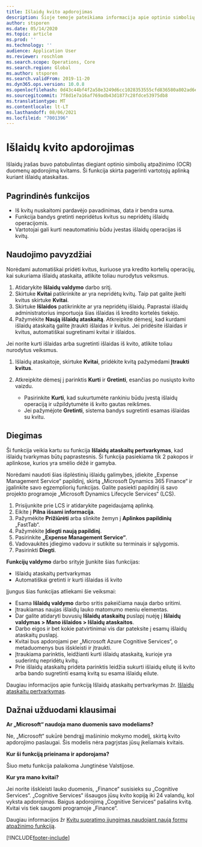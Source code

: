 ```yaml
---
title: Išlaidų kvito apdorojimas
description: Šioje temoje pateikiama informacija apie optinio simbolių atpažinimo (OCR) apdorojimą kvitams. Ši funkcija skirta pagerinti vartotojų aplinką kuriant išlaidų ataskaitas programoje „Microsoft Dynamics 365 Finance“.
author: stsporen
ms.date: 05/14/2020
ms.topic: article
ms.prod: ''
ms.technology: ''
audience: Application User
ms.reviewer: roschlom
ms.search.scope: Operations, Core
ms.search.region: Global
ms.author: stsporen
ms.search.validFrom: 2019-11-20
ms.dyn365.ops.version: 10.0.8
ms.openlocfilehash: 0d43c44bf4f2a58e3249d6cc1028353555cfd836580a802ad6e1878dc9b2e263
ms.sourcegitcommit: 7f8d1e7a16af769adb43d1877c28fdce53975db8
ms.translationtype: MT
ms.contentlocale: lt-LT
ms.lasthandoff: 08/06/2021
ms.locfileid: "7001396"
---
```

# <a name="expense-receipt-processing"></a>Išlaidų kvito apdorojimas

Išlaidų įrašas buvo patobulintas diegiant optinio simbolių atpažinimo (OCR) duomenų apdorojimą kvitams. Ši funkcija skirta pagerinti vartotojų aplinką kuriant išlaidų ataskaitas.

## <a name="key-features"></a>Pagrindinės funkcijos

- Iš kvitų nuskaitomi pardavėjo pavadinimas, data ir bendra suma.
- Funkcija bandys gretinti nepridėtus kvitus su nepridėtų išlaidų operacijomis.
- Vartotojai gali kurti neautomatiniu būdu įvestas išlaidų operacijas iš kvitų.

## <a name="usage-examples"></a>Naudojimo pavyzdžiai

Norėdami automatiškai pridėti kvitus, kuriuose yra kredito kortelių operacijų, kai sukuriama išlaidų ataskaita, atlikite toliau nurodytus veiksmus.

  1. Atidarykite **Išlaidų valdymo** darbo sritį.
  2. Skirtuke **Kvitai** patikrinkite ar yra nepridėtų kvitų. Taip pat galite įkelti kvitus skirtuke **Kvitai**.
  3. Skirtuke **Išlaidos** patikrinkite ar yra nepridėtų išlaidų. Paprastai išlaidų administratorius importuoja šias išlaidas iš kredito kortelės tiekėjo.
  4. Pažymėkite **Naują išlaidų ataskaitą**. Atkreipkite dėmesį, kad kurdami išlaidų ataskaitą galite įtraukti išlaidas ir kvitus. Jei pridėsite išlaidas ir kvitus, automatiškai sugretinami kvitai ir išlaidos.

Jei norite kurti išlaidas arba sugretinti išlaidas iš kvito, atlikite toliau nurodytus veiksmus.

  1. Išlaidų ataskaitoje, skirtuke **Kvitai**, pridėkite kvitą pažymėdami **Įtraukti kvitus**.
  2. Atkreipkite dėmesį į parinktis **Kurti** ir **Gretinti**, esančias po nusiųsto kvito vaizdu.

      - Pasirinkite **Kurti**, kad sukurtumėte rankiniu būdu įvestą išlaidų operaciją ir užpildytumėte iš kvito gautas reikšmes.
      - Jei pažymėjote **Gretinti**, sistema bandys sugretinti esamas išlaidas su kvitu.

## <a name="installation"></a>Diegimas

Ši funkcija veikia kartu su funkcija **Išlaidų ataskaitų pertvarkymas**, kad išlaidų tvarkymas būtų paprastesnis. Ši funkcija pasiekiama tik 2 pakopos ir aplinkose, kurios yra smėlio dėžė ir gamyba.

Norėdami naudoti šias išplėstinių išlaidų galimybes, įdiekite „Expense Management Service“ papildinį, skirtą „Microsoft Dynamics 365 Finance“ ir įgalinkite savo egzempliorių funkcijas. Galite pasiekti papildinį iš savo projekto programoje „Microsoft Dynamics Lifecycle Services“ (LCS).

1. Prisijunkite prie LCS ir atidarykite pageidaujamą aplinką.
2. Eikite į **Pilna išsami informacija**.
3. Pažymėkite **Prižiūrėti** arba slinkite žemyn į  **Aplinkos papildinių** „FastTab“.
4. Pažymėkite **Įdiegti naują papildinį**.
5. Pasirinkite **„Expense Management Service“**.
6. Vadovaukitės įdiegimo vadovu ir sutikite su terminais ir sąlygomis.
7. Pasirinkti **Diegti**.

**Funkcijų valdymo** darbo srityje Įjunkite šias funkcijas:

- Išlaidų ataskaitų pertvarkymas
- Automatiškai gretinti ir kurti išlaidas iš kvito

Įjungus šias funkcijas atliekami šie veiksmai:

- Esama **Išlaidų valdymo** darbo sritis pakeičiama nauja darbo sritimi.
- Įtraukiamas naujas išlaidų lauko matomumo meniu elementas.
- Dar galite atidaryti buvusių **Išlaidų ataskaitų** puslapį nuėję į **Išlaidų valdymas > Mano išlaidos > Išlaidų ataskaitos**.
- Darbo eigos ir bet kokie patvirtinimai vis dar pateksite į esamų išlaidų ataskaitų puslapį.
- Kvitai bus apdorojami per „Microsoft Azure Cognitive Services“, o metaduomenys bus išskleisti ir įtraukti.
- Įtraukiama parinktis, leidžianti kurti išlaidų ataskaitą, kurioje yra suderintų nepridėtų kvitų.
- Prie išlaidų ataskaitų pridėta parinktis leidžia sukurti išlaidų eilutę iš kvito arba bando sugretinti esamą kvitą su esama išlaidų eilute.

Daugiau informacijos apie funkciją Išlaidų ataskaitų pertvarkymas žr. [Išlaidų ataskaitų pertvarkymas](ExpenseWorkspaceNew.md).

## <a name="frequently-asked-questions"></a>Dažnai užduodami klausimai

**Ar „Microsoft“ naudoja mano duomenis savo modeliams?**

Ne, „Microsoft“ sukūrė bendrąjį mašininio mokymo modelį, skirtą kvito apdorojimo paslaugai. Šis modelis nėra pagrįstas jūsų įkeliamais kvitais.

**Kur ši funkciją prieinama ir apdorojama?**

Šiuo metu funkcija palaikoma Jungtinėse Valstijose.

**Kur yra mano kvitai?**

Jei norite išskleisti lauko duomenis, „Finance“ susisieks su „Cognitive Services“. „Cognitive Services“ išsaugos jūsų kvito kopiją iki 24 valandų, kol vyksta apdorojimas. Baigus apdorojimą „Cognitive Services“ pašalins kvitą. Kvitai vis tiek saugomi programoje „Finance“.

Daugiau informacijos žr [Kvitų supratimo įjungimas naudojant naują formų atpažinimo funkciją](https://azure.microsoft.com/blog/enable-receipt-understanding-with-form-recognizer-s-new-capability/).


[!INCLUDE[footer-include](../includes/footer-banner.md)]